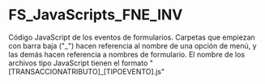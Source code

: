# FS_JavaScripts_FNE_INV

Código JavaScript de los eventos de formularios. Carpetas que empiezan con barra baja ("\_") hacen referencia al nombre de una opción de menú, y las demás hacen referencia a nombres de formulario.
El nombre de los archivos tipo JavaScript tienen el formato "[TRANSACCIONATRIBUTO]_[TIPOEVENTO].js"
